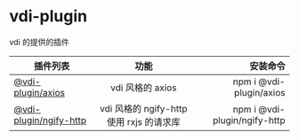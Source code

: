 # vdi-plugin

vdi 的提供的插件

| 插件列表                                                                                       |                   功能                   |                     安装命令 |
| ---------------------------------------------------------------------------------------------- | :--------------------------------------: | ---------------------------: |
| [@vdi-plugin/axios](https://github.com/JinghuiS/vdi-plugin/tree/main/packages/axios)           |             vdi 风格的 axios             |      npm i @vdi-plugin/axios |
| [@vdi-plugin/ngify-http](https://github.com/JinghuiS/vdi-plugin/tree/main/packages/ngify-http) | vdi 风格的 ngify-http 使用 rxjs 的请求库 | npm i @vdi-plugin/ngify-http |
